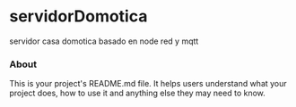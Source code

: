 servidorDomotica
================

servidor casa domotica basado en node red y mqtt

### About

This is your project's README.md file. It helps users understand what your
project does, how to use it and anything else they may need to know.